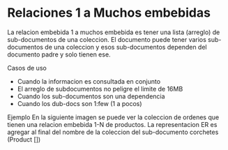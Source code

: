 # Relaciones 1 a Muchos embebidas

La relacion embebida 1 a muchos embebida es tener una lista (arreglo) de sub-documentos de una coleccion. El documento puede tener varios sub-documentos de una coleccion y esos sub-documentos dependen del documento padre y solo tienen ese.

Casos de uso
- Cuando la informacion es consultada en conjunto
- El arreglo de subdocumentos no peligre el limite de 16MB
- Cuando los sub-documentos son una dependencia
- Cuando los dub-docs son 1:few (1 a pocos)

Ejemplo
En la siguiente imagen se puede ver la coleccion de ordenes que tienen una relacion embebida 1-N de productos. La representacion ER es agregar al final del nombre de la coleccion del sub-documento corchetes (Product [])
